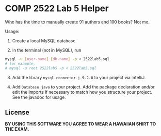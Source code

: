 # COMP 2522 Lab 5 Helper

Who has the time to manually create 91 authors and 100 books? Not me.

Usage:

1. Create a local MySQL database.

2. In the terminal (not in MySQL), run

```sh
mysql -u [user-name] [db-name] -p < 2522lab5.sql
# for example,
# mysql -u root 2522lab5 -p < 2522lab5.sql
```

3. Add the library `mysql-connector-j-9.2.0` to your project via IntelliJ.

4. Add `Database.java` to your project. Add the package declaration and/or edit the imports if necessary to match how you structure your project. See the javadoc for usage.

## License

**BY USING THIS SOFTWARE YOU AGREE TO WEAR A HAWAIIAN SHIRT TO THE EXAM.**
